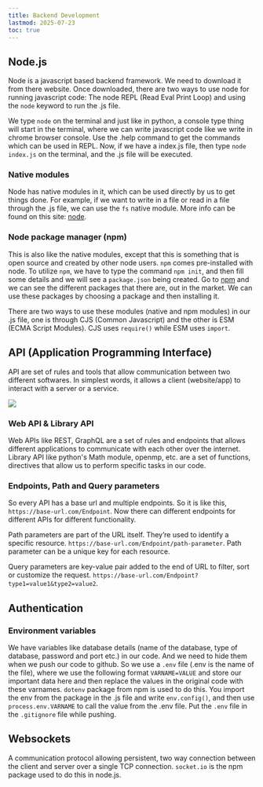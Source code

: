 ```yaml
---
title: Backend Development
lastmod: 2025-07-23
toc: true
---
```


## Node.js

Node is a javascript based backend framework. We need to download it from there website. Once downloaded, there are two ways to use node for running javascript code: The node REPL (Read Eval Print Loop) and using the `node` keyword to run the .js file. 

We type `node` on the terminal and just like in python, a console type thing will start in the terminal, where we can write javascript code like we write in chrome browser console. Use the .help command to get the commands which can be used in REPL. Now, if we have a index.js file, then type `node index.js` on the terminal, and the .js file will be executed. 

### Native modules

Node has native modules in it, which can be used directly by us to get things done. For example, if we want to write in a file or read in a file through the .js file, we can use the `fs` native module. More info can be found on this site: [node](https://nodejs.org/api/documentation.html).  


### Node package manager (npm)

This is also like the native modules, except that this is something that is open source and created by other node users. `npm` comes pre-installed with node. To utilize `npm`, we have to type the command `npm init`, and then fill some details and we will see a `package.json` being created. Go to [npm](https://www.npmjs.com/) and we can see the different packages that there are, out in the market. We can use these packages by choosing a package and then installing it.  

There are two ways to use these modules (native and npm modules) in our .js file, one is through CJS (Common Javascript) and the other is ESM (ECMA Script Modules). CJS uses `require()` while ESM uses `import`.

## API (Application Programming Interface)

API are set of rules and tools that allow communication between two different softwares. In simplest words, it allows a client (website/app) to interact with a server or a service. 

![](https://voyager.postman.com/illustration/diagram-what-is-an-api-postman-illustration.svg)


### Web API & Library API

Web APIs like REST, GraphQL are a set of rules and endpoints that allows different applications to communicate with each other over the internet.  
Library API like python's Math module, openmp, etc. are a set of functions, directives that allow us to perform specific tasks in our code.

### Endpoints, Path and Query parameters

So every API has a base url and multiple endpoints. So it is like this, `https://base-url.com/Endpoint`. Now there can different endpoints for different APIs for different functionality.  

Path parameters are part of the URL itself. They’re used to identify a specific resource. `https://base-url.com/Endpoint/path-parameter`. Path parameter can be a unique key for each resource.  

Query parameters are key-value pair added to the end of URL to filter, sort or customize the request. `https://base-url.com/Endpoint?type1=value1&type2=value2`.

## Authentication

### Environment variables
We have variables like database details (name of the database, type of database, password and port etc.) in our code. And we need to hide them when we push our code to github. So we use a `.env` file (.env is the name of the file), where we use the following format `VARNAME=VALUE` and store our important data here and then replace the values in the original code with these varnames. `dotenv` package from npm is used to do this. You import the env from the package in the .js file and write `env.config()`, and then use `process.env.VARNAME` to call the value from the .env file. Put the `.env` file in the `.gitignore` file while pushing. 

## Websockets
A communication protocol allowing persistent, two way connection between the client and server over a single TCP connection. `socket.io` is the npm package used to do this in node.js. 
